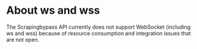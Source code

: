 # About ws and wss

The Scrapingbypass API currently does not support WebSocket (including ws and wss) because of resource consumption and integration issues that are not open.